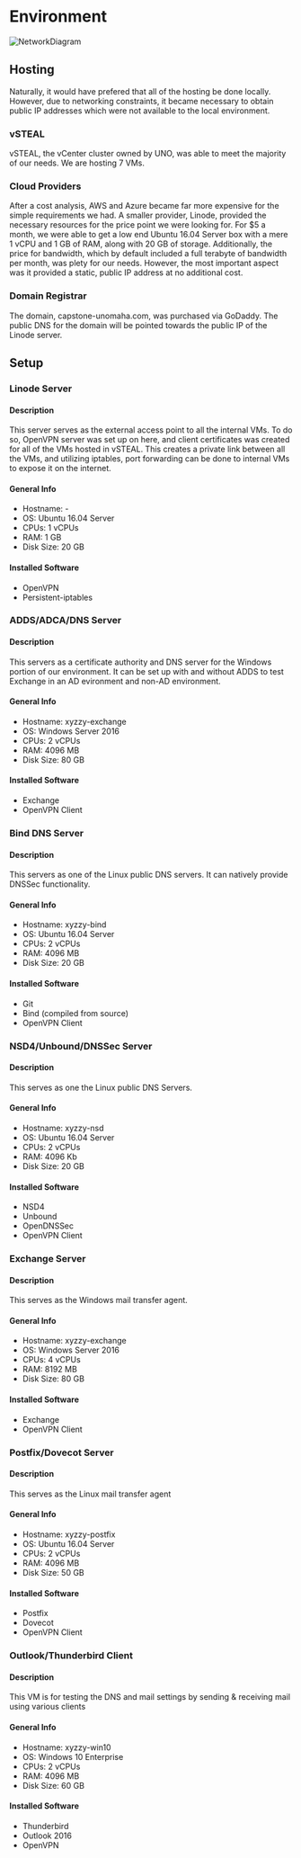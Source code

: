 # Environment

![NetworkDiagram](NetworkDiagram.PNG)

## Hosting
Naturally, it would have prefered that all of the hosting be done locally. However, due to networking constraints, it became necessary to obtain public IP addresses which were not available to the local environment.

### vSTEAL
vSTEAL, the vCenter cluster owned by UNO, was able to meet the majority of our needs. We are hosting 7 VMs.

### Cloud Providers
After a cost analysis, AWS and Azure became far more expensive for the simple requirements we had. A smaller provider, Linode, provided the necessary resources for the price point we were looking for. For $5 a month, we were able to get a low end Ubuntu 16.04 Server box with a mere 1 vCPU and 1 GB of RAM, along with 20 GB of storage. Additionally, the price for bandwidth, which by default included a full terabyte of bandwidth per month, was plety for our needs. However, the most important aspect was it provided a static, public IP address at no additional cost.

### Domain Registrar
The domain, capstone-unomaha.com, was purchased via GoDaddy. The public DNS for the domain will be pointed towards the public IP of the Linode server.

## Setup
### Linode Server
#### Description
This server serves as the external access point to all the internal VMs. To do so, OpenVPN server was set up on here, and client certificates was created for all of the VMs hosted in vSTEAL. This creates a private link between all the VMs, and utilizing iptables, port forwarding can be done to internal VMs to expose it on the internet.

#### General Info
* Hostname: -
* OS: Ubuntu 16.04 Server
* CPUs: 1 vCPUs
* RAM: 1 GB
* Disk Size: 20 GB

#### Installed Software
* OpenVPN
* Persistent-iptables

### ADDS/ADCA/DNS Server
#### Description
This servers as a certificate authority and DNS server for the Windows portion of our environment. It can be set up with and without ADDS to test Exchange in an AD evironment and non-AD environment.

#### General Info
* Hostname: xyzzy-exchange
* OS: Windows Server 2016
* CPUs: 2 vCPUs
* RAM: 4096 MB
* Disk Size: 80 GB

#### Installed Software
* Exchange
* OpenVPN Client

### Bind DNS Server
#### Description
This servers as one of the Linux public DNS servers. It can natively provide DNSSec functionality.

#### General Info
* Hostname: xyzzy-bind
* OS: Ubuntu 16.04 Server
* CPUs: 2 vCPUs
* RAM: 4096 MB
* Disk Size: 20 GB

#### Installed Software
* Git
* Bind (compiled from source)
* OpenVPN Client

### NSD4/Unbound/DNSSec Server
#### Description
This serves as one the Linux public DNS Servers.

#### General Info
* Hostname: xyzzy-nsd
* OS: Ubuntu 16.04 Server
* CPUs: 2 vCPUs
* RAM: 4096 Kb
* Disk Size: 20 GB

#### Installed Software
* NSD4
* Unbound
* OpenDNSSec
* OpenVPN Client

### Exchange Server
#### Description
This serves as the Windows mail transfer agent.

#### General Info
* Hostname: xyzzy-exchange
* OS: Windows Server 2016
* CPUs: 4 vCPUs
* RAM: 8192 MB
* Disk Size: 80 GB

#### Installed Software
* Exchange
* OpenVPN Client

### Postfix/Dovecot Server
#### Description
This serves as the Linux mail transfer agent

#### General Info
* Hostname: xyzzy-postfix
* OS: Ubuntu 16.04 Server
* CPUs: 2 vCPUs
* RAM: 4096 MB
* Disk Size: 50 GB

#### Installed Software
* Postfix
* Dovecot
* OpenVPN Client

### Outlook/Thunderbird Client
#### Description
This VM is for testing the DNS and mail settings by sending & receiving mail using various clients

#### General Info
* Hostname: xyzzy-win10
* OS: Windows 10 Enterprise
* CPUs: 2 vCPUs
* RAM: 4096 MB
* Disk Size: 60 GB

#### Installed Software
* Thunderbird
* Outlook 2016
* OpenVPN
